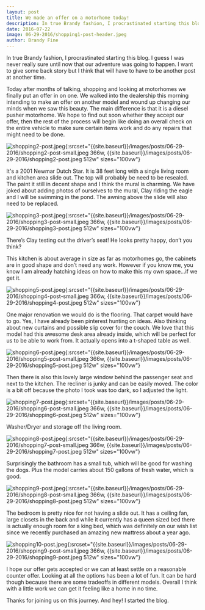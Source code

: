 ```yaml
---
layout: post
title: We made an offer on a motorhome today!
description: In true Brandy fashion, I procrastinated starting this blog.  I guess I was never really sure until now that our adventure was going to happen.  I want to give some back story but I think that will have to have to be another post at another time.
date: 2016-07-22
image: 06-29-2016/shopping1-post-header.jpeg
author: Brandy Fine
---
```


In true Brandy fashion, I procrastinated starting this blog.  I guess I was never really sure until now that 
our adventure was going to happen.  I want to give some back story but I think that will have to have to be 
another post at another time.

Today after months of talking, shopping and looking at motorhomes we finally put an offer in on one.   We walked 
into the dealership this morning intending to make an offer on another model and wound up changing our minds when 
we saw this beauty.  The main difference is that it is a diesel pusher motorhome.  We hope to find out soon whether 
they accept our offer, then the rest of the process will begin like doing an overall check on the entire vehicle 
to make sure certain items work and do any repairs that might need to be done.

![shopping2-post.jpeg]({{site.baseurl}}/images/posts/06-29-2016/shopping2-post.jpeg){:srcset="{{site.baseurl}}/images/posts/06-29-2016/shopping2-post-small.jpeg 366w, {{site.baseurl}}/images/posts/06-29-2016/shopping2-post.jpeg 512w" sizes="100vw"}

It's a 2001 Newmar Dutch Star. It is 38 feet long with a single living room and kitchen area slide out. The top 
will probably be need to be resealed.  The paint it still in decent shape and I think the mural is charming. We 
have joked about adding photos of ourselves to the mural, Clay riding the eagle and I will be swimming in the pond. 
The awning above the slide will also need to be replaced.

![shopping3-post.jpeg]({{site.baseurl}}/images/posts/06-29-2016/shopping3-post.jpeg){:srcset="{{site.baseurl}}/images/posts/06-29-2016/shopping3-post-small.jpeg 366w, {{site.baseurl}}/images/posts/06-29-2016/shopping3-post.jpeg 512w" sizes="100vw"}

There’s Clay testing out the driver’s seat!  He looks pretty happy, don’t you think?

This kitchen is about average in size as far as motorhomes go, the cabinets are in good shape and don’t need any 
work. However if you know me, you know I am already hatching ideas on how to make this my own space…if we get it.

![shopping5-post.jpeg]({{site.baseurl}}/images/posts/06-29-2016/shopping5-post.jpeg){:srcset="{{site.baseurl}}/images/posts/06-29-2016/shopping4-post-small.jpeg 366w, {{site.baseurl}}/images/posts/06-29-2016/shopping4-post.jpeg 512w" sizes="100vw"}

One major renovation we would do is the flooring. That carpet would have to go. Yes, I have already been pinterest 
hunting on ideas.  Also thinking about new curtains and possible slip cover for the couch. We love that this model 
had this awesome desk area already inside, which will be perfect for us to be able to work from. It actually opens 
into a t-shaped table as well.

![shopping6-post.jpeg]({{site.baseurl}}/images/posts/06-29-2016/shopping6-post.jpeg){:srcset="{{site.baseurl}}/images/posts/06-29-2016/shopping5-post-small.jpeg 366w, {{site.baseurl}}/images/posts/06-29-2016/shopping5-post.jpeg 512w" sizes="100vw"}

Then there is also this lovely large window behind the passenger seat and next to the kitchen. The recliner is junky 
and can be easily moved.  The color is a bit off because the photo I took was too dark, so I adjusted the light.

![shopping7-post.jpeg]({{site.baseurl}}/images/posts/06-29-2016/shopping7-post.jpeg){:srcset="{{site.baseurl}}/images/posts/06-29-2016/shopping6-post-small.jpeg 366w, {{site.baseurl}}/images/posts/06-29-2016/shopping6-post.jpeg 512w" sizes="100vw"}

Washer/Dryer and storage off the living room.

![shopping8-post.jpeg]({{site.baseurl}}/images/posts/06-29-2016/shopping8-post.jpeg){:srcset="{{site.baseurl}}/images/posts/06-29-2016/shopping7-post-small.jpeg 366w, {{site.baseurl}}/images/posts/06-29-2016/shopping7-post.jpeg 512w" sizes="100vw"}

Surprisingly the bathroom has a small tub, which will be good for washing the dogs. Plus the model carries about 150 
gallons of fresh water, which is good.

![shopping9-post.jpeg]({{site.baseurl}}/images/posts/06-29-2016/shopping9-post.jpeg){:srcset="{{site.baseurl}}/images/posts/06-29-2016/shopping8-post-small.jpeg 366w, {{site.baseurl}}/images/posts/06-29-2016/shopping8-post.jpeg 512w" sizes="100vw"}

The bedroom is  pretty nice for not having a slide out. It has a ceiling fan, large closets in the back and while it 
currently has a queen sized bed there is actually enough room for a king bed, which was definitely on our wish list 
since we recently purchased an amazing new mattress about a year ago.

![shopping10-post.jpeg]({{site.baseurl}}/images/posts/06-29-2016/shopping10-post.jpeg){:srcset="{{site.baseurl}}/images/posts/06-29-2016/shopping9-post-small.jpeg 366w, {{site.baseurl}}/images/posts/06-29-2016/shopping9-post.jpeg 512w" sizes="100vw"}

I hope our offer gets accepted or we can at least settle on a reasonable counter offer. Looking at all the options has 
been a lot of fun.  It can be hard though because there are some tradeoffs in different models.  Overall I think with a 
little work we can get it feeling like a home in no time.

Thanks for joining us on this journey. And hey! I started the blog.